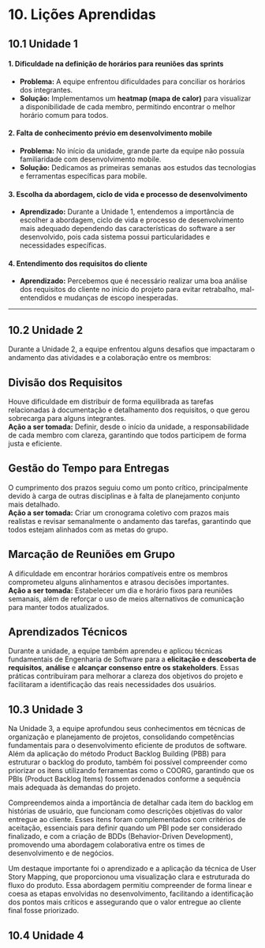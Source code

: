 # 10. Lições Aprendidas

## 10.1 Unidade 1


#### 1. Dificuldade na definição de horários para reuniões das sprints

- **Problema:** A equipe enfrentou dificuldades para conciliar os horários dos integrantes.  
- **Solução:** Implementamos um **heatmap (mapa de calor)** para visualizar a disponibilidade de cada membro, permitindo encontrar o melhor horário comum para todos.

#### 2. Falta de conhecimento prévio em desenvolvimento mobile

- **Problema:** No início da unidade, grande parte da equipe não possuía familiaridade com desenvolvimento mobile.  
- **Solução:** Dedicamos as primeiras semanas aos estudos das tecnologias e ferramentas específicas para mobile.


#### 3. Escolha da abordagem, ciclo de vida e processo de desenvolvimento

- **Aprendizado:** Durante a Unidade 1, entendemos a importância de escolher a abordagem, ciclo de vida e processo de desenvolvimento mais adequado dependendo das características do software a ser desenvolvido, pois cada sistema possui particularidades e necessidades específicas.


#### 4. Entendimento dos requisitos do cliente

- **Aprendizado:** Percebemos que é necessário realizar uma boa análise dos requisitos do cliente no início do projeto para evitar retrabalho, mal-entendidos e mudanças de escopo inesperadas.  

---

## 10.2 Unidade 2 

Durante a Unidade 2, a equipe enfrentou alguns desafios que impactaram o andamento das atividades e a colaboração entre os membros:

## Divisão dos Requisitos

Houve dificuldade em distribuir de forma equilibrada as tarefas relacionadas à documentação e detalhamento dos requisitos, o que gerou sobrecarga para alguns integrantes.  
**Ação a ser tomada:** Definir, desde o início da unidade, a responsabilidade de cada membro com clareza, garantindo que todos participem de forma justa e eficiente.

## Gestão do Tempo para Entregas

O cumprimento dos prazos seguiu como um ponto crítico, principalmente devido à carga de outras disciplinas e à falta de planejamento conjunto mais detalhado.  
**Ação a ser tomada:** Criar um cronograma coletivo com prazos mais realistas e revisar semanalmente o andamento das tarefas, garantindo que todos estejam alinhados com as metas do grupo.

## Marcação de Reuniões em Grupo

A dificuldade em encontrar horários compatíveis entre os membros comprometeu alguns alinhamentos e atrasou decisões importantes.  
**Ação a ser tomada:** Estabelecer um dia e horário fixos para reuniões semanais, além de reforçar o uso de meios alternativos de comunicação para manter todos atualizados.

## Aprendizados Técnicos

Durante a unidade, a equipe também aprendeu e aplicou técnicas fundamentais de Engenharia de Software para a **elicitação e descoberta de requisitos**, **análise** e **alcançar consenso entre os stakeholders**. Essas práticas contribuíram para melhorar a clareza dos objetivos do projeto e facilitaram a identificação das reais necessidades dos usuários.

## 10.3 Unidade 3 

Na Unidade 3, a equipe aprofundou seus conhecimentos em técnicas de organização e planejamento de projetos, consolidando competências fundamentais para o desenvolvimento eficiente de produtos de software. Além da aplicação do método Product Backlog Building (PBB) para estruturar o backlog do produto, também foi possível compreender como priorizar os itens utilizando ferramentas como o COORG, garantindo que os PBIs (Product Backlog Items) fossem ordenados conforme a sequência mais adequada às demandas do projeto.

Compreendemos ainda a importância de detalhar cada item do backlog em histórias de usuário, que funcionam como descrições objetivas do valor entregue ao cliente. Esses itens foram complementados com critérios de aceitação, essenciais para definir quando um PBI pode ser considerado finalizado, e com a criação de BDDs (Behavior-Driven Development), promovendo uma abordagem colaborativa entre os times de desenvolvimento e de negócios.

Um destaque importante foi o aprendizado e a aplicação da técnica de User Story Mapping, que proporcionou uma visualização clara e estruturada do fluxo do produto. Essa abordagem permitiu compreender de forma linear e coesa as etapas envolvidas no desenvolvimento, facilitando a identificação dos pontos mais críticos e assegurando que o valor entregue ao cliente final fosse priorizado.

## 10.4 Unidade 4 
